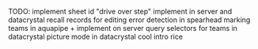 TODO:
	implement sheet id
	"drive over step" implement in server and datacrystal
	recall records for editing
	error detection in spearhead
	marking teams in aquapipe + implement on server
	query selectors for teams in datacrystal
	picture mode in datacrystal
	cool intro rice
